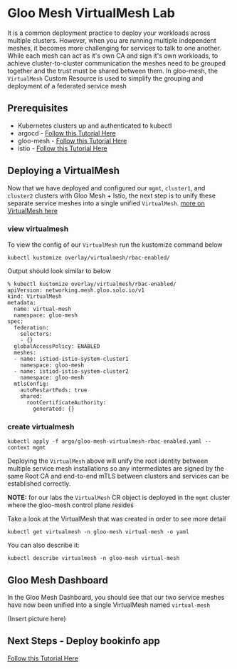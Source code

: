 # Gloo Mesh VirtualMesh Lab
It is a common deployment practice to deploy your workloads across multiple clusters. However, when you are running multiple independent meshes, it becomes more challenging for services to talk to one another. While each mesh can act as it's own CA and sign it's own workloads, to achieve cluster-to-cluster communication the meshes need to be grouped together and the trust must be shared between them. In gloo-mesh, the `VirtualMesh` Custom Resource is used to simplify the grouping and deployment of a federated service mesh

## Prerequisites
- Kubernetes clusters up and authenticated to kubectl
- argocd - [Follow this Tutorial Here](https://github.com/solo-io/gitops-library/tree/main/argocd)
- gloo-mesh - [Follow this Tutorial Here](https://github.com/solo-io/gitops-library/tree/main/gloo-mesh)
- istio - [Follow this Tutorial Here](https://github.com/solo-io/gitops-library/tree/main/istio)

## Deploying a VirtualMesh
Now that we have deployed and configured our `mgmt`, `cluster1`, and `cluster2` clusters with Gloo Mesh + Istio, the next step is to unify these separate service meshes into a single unified `VirtualMesh`. [more on VirtualMesh here](https://docs.solo.io/gloo-mesh-enterprise/latest/concepts/concepts/#virtual-meshes)

### view virtualmesh
To view the config of our `VirtualMesh` run the kustomize command below
```
kubectl kustomize overlay/virtualmesh/rbac-enabled/
```

Output should look similar to below
```
% kubectl kustomize overlay/virtualmesh/rbac-enabled/
apiVersion: networking.mesh.gloo.solo.io/v1
kind: VirtualMesh
metadata:
  name: virtual-mesh
  namespace: gloo-mesh
spec:
  federation:
    selectors:
    - {}
  globalAccessPolicy: ENABLED
  meshes:
  - name: istiod-istio-system-cluster1
    namespace: gloo-mesh
  - name: istiod-istio-system-cluster2
    namespace: gloo-mesh
  mtlsConfig:
    autoRestartPods: true
    shared:
      rootCertificateAuthority:
        generated: {}
```

### create virtualmesh
```
kubectl apply -f argo/gloo-mesh-virtualmesh-rbac-enabled.yaml --context mgmt
```
Deploying the `VirtualMesh` above will unify the root identity between multiple service mesh installations so any intermediates are signed by the same Root CA and end-to-end mTLS between clusters and services can be established correctly.

**NOTE:** for our labs the `VirtualMesh` CR object is deployed in the `mgmt` cluster where the gloo-mesh control plane resides

Take a look at the VirtualMesh that was created in order to see more detail
```
kubectl get virtualmesh -n gloo-mesh virtual-mesh -o yaml
```

You can also describe it:
```
kubectl describe virtualmesh -n gloo-mesh virtual-mesh
```

## Gloo Mesh Dashboard
In the Gloo Mesh Dashboard, you should see that our two service meshes have now been unified into a single VirtualMesh named `virtual-mesh`

(Insert picture here)

## Next Steps - Deploy bookinfo app
[Follow this Tutorial Here](https://github.com/solo-io/gitops-library/tree/main/bookinfo/bookinfo-mesh.md)